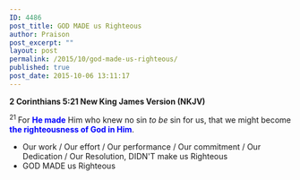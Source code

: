 ```yaml
---
ID: 4486
post_title: GOD MADE us Righteous
author: Praison
post_excerpt: ""
layout: post
permalink: /2015/10/god-made-us-righteous/
published: true
post_date: 2015-10-06 13:11:17
---
```

<strong><span class="passage-display-bcv">2 Corinthians 5:21
</span><span class="passage-display-version">New King James Version (NKJV)</span></strong>

<span id="en-NKJV-28899" class="text 2Cor-5-21"><sup class="versenum">21 </sup>For <span style="color: #0000ff;"><strong>He made</strong></span> Him who knew no sin <i>to be</i> sin for us, that we might become <span style="color: #0000ff;"><strong>the righteousness of God in Him</strong></span>.</span>
<ul>
	<li>Our work / Our effort / Our performance / Our commitment / Our Dedication / Our Resolution, DIDN'T make us Righteous</li>
	<li>GOD MADE us Righteous</li>
</ul>